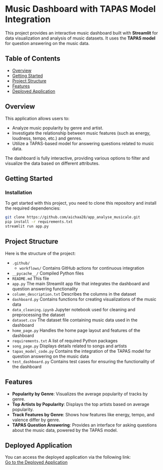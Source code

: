 # Music Dashboard with TAPAS Model Integration

This project provides an interactive music dashboard built with **Streamlit** for data visualization and analysis of music datasets. It uses the **TAPAS model** for question answering on the music data.

## Table of Contents
- [Overview](#overview)
- [Getting Started](#getting-started)
- [Project Structure](#project-structure)
- [Features](#features)
- [Deployed Application](#deployed-application)

## Overview

This application allows users to:
- Analyze music popularity by genre and artist.
- Investigate the relationship between music features (such as energy, loudness, tempo, etc.) and genres.
- Utilize a TAPAS-based model for answering questions related to music data.
  
The dashboard is fully interactive, providing various options to filter and visualize the data based on different attributes.

## Getting Started

### Installation
To get started with this project, you need to clone this repository and install the required dependencies:

```bash
git clone https://github.com/aichaa28/app_analyse_musicale.git
pip install -r requirements.txt
streamlit run app.py
```
## Project Structure

Here is the structure of the project:

- `.github/`
  - `workflows/`                    Contains GitHub actions for continuous integration
- `__pycache__/`                    Compiled Python files
- `README.md`                       This file
- `app.py`                          The main Streamlit app file that integrates the dashboard and question answering functionality
- `column_description.txt`          Describes the columns in the dataset
- `dashboard.py`                    Contains functions for creating visualizations of the music data
- `data_cleaning.ipynb`             Jupyter notebook used for cleaning and preprocessing the dataset
- `dataset.csv`                     The dataset file containing music data used in the dashboard
- `home_page.py`                    Handles the home page layout and features of the dashboard
- `requirements.txt`                A list of required Python packages
- `song_page.py`                    Displays details related to songs and artists
- `tapas_model_code.py`             Contains the integration of the TAPAS model for question answering on the music data
- `test_dashboard.py`               Contains test cases for ensuring the functionality of the dashboard

## Features

- **Popularity by Genre**: Visualizes the average popularity of tracks by genre.
- **Top Artists by Popularity**: Displays the top artists based on average popularity.
- **Track Features by Genre**: Shows how features like energy, tempo, and valence differ by genre.
- **TAPAS Question Answering**: Provides an interface for asking questions about the music data, powered by the TAPAS model.

## Deployed Application
You can access the deployed application via the following link:  
[Go to the Deployed Application](https://aichaa28-app-analyse-musicale-app-sasvso.streamlit.app/)

